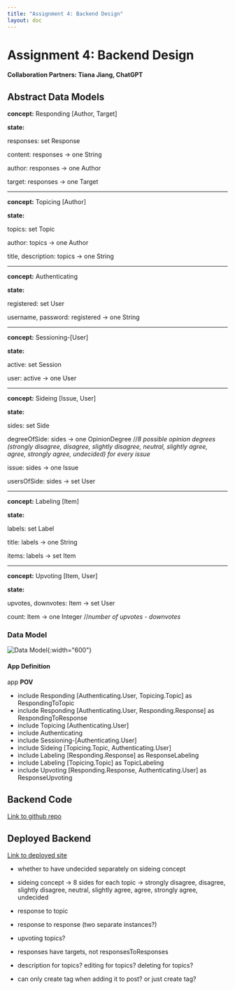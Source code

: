 ```yaml
---
title: "Assignment 4: Backend Design"
layout: doc
---
```


# Assignment 4: Backend Design
#### Collaboration Partners: Tiana Jiang, ChatGPT
## Abstract Data Models
**concept:** Responding [Author, Target]

<!-- **purpose:** share opinions on text, which allows for discussions and learning of different perspectives

**principle:** after a piece of text is posted, an opinion on the piece of text can be written and shared -->

**state:**

responses: set Response

content: responses -> one String

author: responses -> one Author

target: responses -> one Target
<!-- 
**actions:**

```
createResponse(content: String, user: User, target: Target, out response: Response)
    make a new Response that corresponds to the title, text, the user who wrote the Response,
    the issue the response is for, and the side of the issue the response is arguing for.
    The default vote amount is 0.

deleteResponse(user: User, response: Resonse)
    delete the specified response made by the User. The user must have been the author of response before this.
``` -->

---

**concept:** Topicing [Author]

**state:**

topics: set Topic

author: topics -> one Author

title, description: topics -> one String

---

**concept:** Authenticating

**state:**

registered: set User

username, password: registered -> one String

---

**concept:** Sessioning-[User]

**state:**

active: set Session

user: active -> one User

---

**concept:** Sideing [Issue, User]

**state:**

sides: set Side

degreeOfSide: sides -> one OpinionDegree //*8 possible opinion degrees (strongly disagree, disagree, slightly disagree, neutral, slightly agree, agree, strongly agree, undecided) for every issue*

issue: sides -> one Issue

usersOfSide: sides -> set User

---

**concept:** Labeling [Item]

**state:**

labels: set Label

title: labels -> one String

items: labels -> set Item

---

**concept:** Upvoting [Item, User]

**state:**

upvotes, downvotes: Item -> set User  

count: Item -> one Integer //*number of upvotes - downvotes*

### Data Model

![Data Model](){:width="600"}

#### App Definition
app  **POV**
- include Responding [Authenticating.User, Topicing.Topic] as RespondingToTopic
- include Responding [Authenticating.User, Responding.Response] as RespondingToResponse
- include Topicing [Authenticating.User]
- include Authenticating
- include Sessioning-[Authenticating.User]
- include Sideing [Topicing.Topic, Authenticating.User]
- include Labeling [Responding.Response] as ResponseLabeling
- include Labeling [Topicing.Topic] as TopicLabeling
- include Upvoting [Responding.Response, Authenticating.User] as ResponseUpvoting
<!-- - include Upvoting [Topicing.Topic, Authenticating.User] as TopicUpvoting -->

## Backend Code

[Link to github repo](https://github.com/jenkiim/6104-backend)

## Deployed Backend

[Link to deployed site](https://pov-mmo9bd0r3-jenkiims-projects.vercel.app)


- whether to have undecided separately on sideing concept
- sideing concept -> 8 sides for each topic -> strongly disagree, disagree, slightly disagree, neutral, slightly agree, agree, strongly agree, undecided



- response to topic
- response to response (two separate instances?)
- upvoting topics?
- responses have targets, not responsesToResponses
- description for topics? editing for topics? deleting for topics?

- can only create tag when adding it to post? or just create tag?